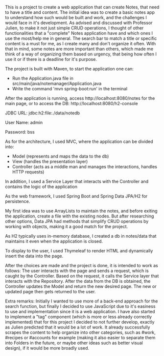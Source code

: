 This is a project to create a web application that can create Notes, that need to have a title and content. The initial idea was to create a basic notes app to understand how such would be built and work, and the challenges I would face in it's development. As advised and discussed with Professor Julien, to make it not just simple CRUD operations, I thought of other functionalities that a "complete" Notes application have and which ones I use the most/help me in general. The search bar to match a title or specific content is a must for me, as I create many and don't organize it often. With that in mind, some notes are more important than others, which made me think of a way of organizing them based on urgency, that being how often I use it or if there is a deadline for it's purpose.


The project is built with Maven, to start the application one can:
- Run the Application.java file in src/main/java/notemanager/Application.java
- Write the command 'mvn spring-boot:run' in the terminal

After the application is running, access http://localhost:8080/notes for the main page, 
or to access the DB: http://localhost:8080/h2-console 

JDBC URL: jdbc:h2:file:./data/notedb

User Name: admin

Password: bss


As for the architecture, I used MVC, where the application can be divided into:
- Model (represents and maps the data to the db)
- View (handles the presentation layer)
- Controller (acts as a middle man and manages the interactions, handles HTTP requests)

In addition, I used a Service Layer that interacts with the Controller and contains the logic of the application

As the web framework, I used Spring Boot and Spring Data JPA/H2 for persistence.

My first idea was to use ArrayLists to maintain the notes, and before exiting the application, create a file with the existing nodes.
But after researching other options, Data JPA had methods that simplify CRUD operations by working with objects, making it a good match for the project.

As H2 typically uses in-memory database, I created a db in notes/data that maintains it even when the application is closed.

To display to the user, I used Thymeleaf to render HTML and dynamically insert the data into the page.

After the choices are made and the project is done, it is intended to work as follows:
The user interacts with the page and sends a request, which is caught by the Controller. Based on the request, it calls the Service layer that interacts with the Repository. After the data from the DB is obtained, the Controller updates the Model and return the new desired page. The new or updated page then gets returned to the user.


Extra remarks:
Initially I wanted to use more of a back-end approach for the search function, but finally I decided to use JavaScript due to it's easiness to use and implementation since it is a web application. 
I have also started to implement a "tag" component (which is more or less already correctly implemented) that for this project I decided to not further develop, exactly as Julien predicted that it would be a lot of work. It already successfully scrapes the content to help organize into other categories, such as #work, #recipes or #accounts for example (making it also easier to separate them into Folders in the future, or maybe other ideas such as better visual design), if it would be more broadly used.